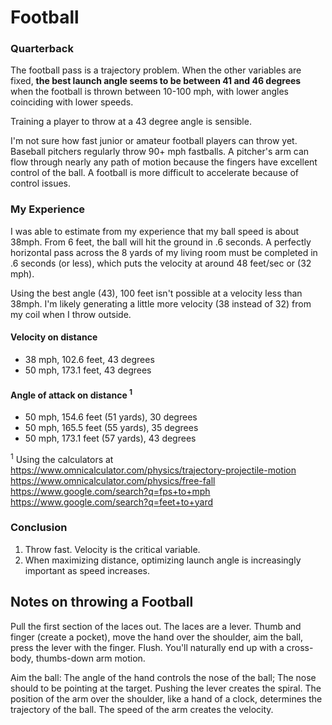 # Football

### Quarterback

The football pass is a trajectory problem. When the other variables are fixed, **the best launch angle seems to be between 41 and 46 degrees** when the football is thrown between 10-100 mph, with lower angles coinciding with lower speeds.

Training a player to throw at a 43 degree angle is sensible.

I'm not sure how fast junior or amateur football players can throw yet. Baseball pitchers regularly throw 90+ mph fastballs. A pitcher's arm can flow through nearly any path of motion because the fingers have excellent control of the ball. A football is more difficult to accelerate because of control issues.

### My Experience

I was able to estimate from my experience that my ball speed is about 38mph. From 6 feet, the ball will hit the ground in .6 seconds. A perfectly horizontal pass across the 8 yards of my living room must be completed in .6 seconds (or less), which puts the velocity at around 48 feet/sec or (32 mph).

Using the best angle (43), 100 feet isn't possible at a velocity less than 38mph. I'm likely generating a little more velocity (38 instead of 32) from my coil when I throw outside. 

#### Velocity on distance
- 38 mph, 102.6 feet, 43 degrees
- 50 mph, 173.1 feet, 43 degrees

#### Angle of attack on distance <sup>1</sup>
- 50 mph, 154.6 feet (51 yards), 30 degrees
- 50 mph, 165.5 feet (55 yards), 35 degrees
- 50 mph, 173.1 feet (57 yards), 43 degrees

<sup>1</sup> Using the calculators at<br />
https://www.omnicalculator.com/physics/trajectory-projectile-motion <br/>
https://www.omnicalculator.com/physics/free-fall <br/>
https://www.google.com/search?q=fps+to+mph <br/>
https://www.google.com/search?q=feet+to+yard

### Conclusion

1. Throw fast. Velocity is the critical variable.
2. When maximizing distance, optimizing launch angle is increasingly important as speed increases.

## Notes on throwing a Football

Pull the first section of the laces out. The laces are a lever. Thumb and finger (create a pocket), move the hand over the shoulder, aim the ball, press the lever with the finger. Flush. You'll naturally end up with a cross-body, thumbs-down arm motion.

Aim the ball: The angle of the hand controls the nose of the ball; The nose should to be pointing at the target. Pushing the lever creates the spiral. The position of the arm over the shoulder, like a hand of a clock, determines the trajectory of the ball. The speed of the arm creates the velocity.